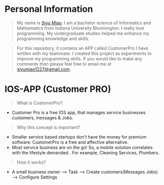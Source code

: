 # Personal Information
>My name is [Siyu Miao](https://www.linkedin.com/in/siyumiao93/). I am a bachelor science of Informatics and Mathematics from Indiana University Bloomington. I really love programming. My undergraduate studies helped me enhance my programming knowledge and skills. 

>For this repository, it contains an APP called CustomerPro I have written with my teammate. I created this project as experiments to improve my programming skills. If you would like to make any comments then please feel free to email me at siyumiao1227@gmail.com.
# IOS-APP (Customer PRO)
>What is CustomerPro?
- Customer Pro is a free IOS app, that manages service businesses customers, messages & Jobs.
>Why this concept is important?
- Smaller service based startups don’t have the money for premium software: CustomerPro is a free and affective alternative.
- Most service business are on the go! So, a mobile solution correlates with the lifestyle demanded . For example, Cleaning Services, Plumbers.
>How it works?
- A small business owner --> Task --> Create customers(Messages Jobs) --> Configure Settings
